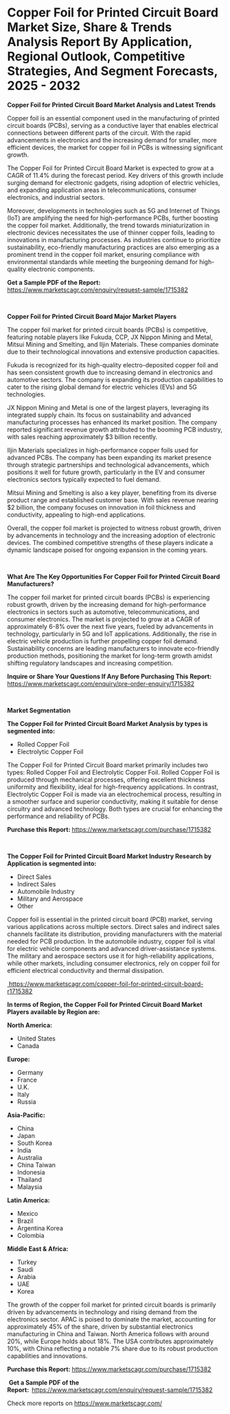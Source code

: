 <p><h1>Copper Foil for Printed Circuit Board Market Size, Share & Trends Analysis Report By Application, Regional Outlook, Competitive Strategies, And Segment Forecasts, 2025 - 2032</h1></p><p><strong>Copper Foil for Printed Circuit Board Market Analysis and Latest Trends</strong></p>
<p><p>Copper foil is an essential component used in the manufacturing of printed circuit boards (PCBs), serving as a conductive layer that enables electrical connections between different parts of the circuit. With the rapid advancements in electronics and the increasing demand for smaller, more efficient devices, the market for copper foil in PCBs is witnessing significant growth.</p><p>The Copper Foil for Printed Circuit Board Market is expected to grow at a CAGR of 11.4% during the forecast period. Key drivers of this growth include surging demand for electronic gadgets, rising adoption of electric vehicles, and expanding application areas in telecommunications, consumer electronics, and industrial sectors. </p><p>Moreover, developments in technologies such as 5G and Internet of Things (IoT) are amplifying the need for high-performance PCBs, further boosting the copper foil market. Additionally, the trend towards miniaturization in electronic devices necessitates the use of thinner copper foils, leading to innovations in manufacturing processes. As industries continue to prioritize sustainability, eco-friendly manufacturing practices are also emerging as a prominent trend in the copper foil market, ensuring compliance with environmental standards while meeting the burgeoning demand for high-quality electronic components.</p></p>
<p><strong>Get a Sample PDF of the Report:&nbsp;</strong> <a href="https://www.marketscagr.com/enquiry/request-sample/1715382?utm_campaign=3018&utm_medium=2&utm_source=Github&utm_content=ia&utm_term=28032025&utm_id=copper-foil-for-printed-circuit-board">https://www.marketscagr.com/enquiry/request-sample/1715382</a></p>
<p>&nbsp;</p>
<p><strong>Copper Foil for Printed Circuit Board Major Market Players</strong></p>
<p><p>The copper foil market for printed circuit boards (PCBs) is competitive, featuring notable players like Fukuda, CCP, JX Nippon Mining and Metal, Mitsui Mining and Smelting, and Iljin Materials. These companies dominate due to their technological innovations and extensive production capacities.</p><p>Fukuda is recognized for its high-quality electro-deposited copper foil and has seen consistent growth due to increasing demand in electronics and automotive sectors. The company is expanding its production capabilities to cater to the rising global demand for electric vehicles (EVs) and 5G technologies.</p><p>JX Nippon Mining and Metal is one of the largest players, leveraging its integrated supply chain. Its focus on sustainability and advanced manufacturing processes has enhanced its market position. The company reported significant revenue growth attributed to the booming PCB industry, with sales reaching approximately $3 billion recently.</p><p>Iljin Materials specializes in high-performance copper foils used for advanced PCBs. The company has been expanding its market presence through strategic partnerships and technological advancements, which positions it well for future growth, particularly in the EV and consumer electronics sectors typically expected to fuel demand.</p><p>Mitsui Mining and Smelting is also a key player, benefiting from its diverse product range and established customer base. With sales revenue nearing $2 billion, the company focuses on innovation in foil thickness and conductivity, appealing to high-end applications.</p><p>Overall, the copper foil market is projected to witness robust growth, driven by advancements in technology and the increasing adoption of electronic devices. The combined competitive strengths of these players indicate a dynamic landscape poised for ongoing expansion in the coming years.</p></p>
<p>&nbsp;</p>
<p><strong>What Are The Key Opportunities For Copper Foil for Printed Circuit Board Manufacturers?</strong></p>
<p><p>The copper foil market for printed circuit boards (PCBs) is experiencing robust growth, driven by the increasing demand for high-performance electronics in sectors such as automotive, telecommunications, and consumer electronics. The market is projected to grow at a CAGR of approximately 6-8% over the next five years, fueled by advancements in technology, particularly in 5G and IoT applications. Additionally, the rise in electric vehicle production is further propelling copper foil demand. Sustainability concerns are leading manufacturers to innovate eco-friendly production methods, positioning the market for long-term growth amidst shifting regulatory landscapes and increasing competition.</p></p>
<p><strong>Inquire or Share Your Questions If Any Before Purchasing This Report:</strong> <a href="https://www.marketscagr.com/enquiry/pre-order-enquiry/1715382?utm_campaign=3018&utm_medium=2&utm_source=Github&utm_content=ia&utm_term=28032025&utm_id=copper-foil-for-printed-circuit-board">https://www.marketscagr.com/enquiry/pre-order-enquiry/1715382</a></p>
<p>&nbsp;</p>
<p><strong>Market Segmentation</strong></p>
<p><strong>The Copper Foil for Printed Circuit Board Market Analysis by types is segmented into:</strong></p>
<p><ul><li>Rolled Copper Foil</li><li>Electrolytic Copper Foil</li></ul></p>
<p><p>The Copper Foil for Printed Circuit Board market primarily includes two types: Rolled Copper Foil and Electrolytic Copper Foil. Rolled Copper Foil is produced through mechanical processes, offering excellent thickness uniformity and flexibility, ideal for high-frequency applications. In contrast, Electrolytic Copper Foil is made via an electrochemical process, resulting in a smoother surface and superior conductivity, making it suitable for dense circuitry and advanced technology. Both types are crucial for enhancing the performance and reliability of PCBs.</p></p>
<p><strong>Purchase this Report:&nbsp;</strong><a href="https://www.marketscagr.com/purchase/1715382?utm_campaign=3018&utm_medium=2&utm_source=Github&utm_content=ia&utm_term=28032025&utm_id=copper-foil-for-printed-circuit-board">https://www.marketscagr.com/purchase/1715382</a></p>
<p>&nbsp;</p>
<p><strong>The Copper Foil for Printed Circuit Board Market Industry Research by Application is segmented into:</strong></p>
<p><ul><li>Direct Sales</li><li>Indirect Sales</li><li>Automobile Industry</li><li>Military and Aerospace</li><li>Other</li></ul></p>
<p><p>Copper foil is essential in the printed circuit board (PCB) market, serving various applications across multiple sectors. Direct sales and indirect sales channels facilitate its distribution, providing manufacturers with the material needed for PCB production. In the automobile industry, copper foil is vital for electric vehicle components and advanced driver-assistance systems. The military and aerospace sectors use it for high-reliability applications, while other markets, including consumer electronics, rely on copper foil for efficient electrical conductivity and thermal dissipation.</p></p>
<p><a href="https://www.marketscagr.com/copper-foil-for-printed-circuit-board-r1715382?utm_campaign=3018&utm_medium=2&utm_source=Github&utm_content=ia&utm_term=28032025&utm_id=copper-foil-for-printed-circuit-board">&nbsp;https://www.marketscagr.com/copper-foil-for-printed-circuit-board-r1715382</a></p>
<p><strong>In terms of Region, the Copper Foil for Printed Circuit Board Market Players available by Region are:</strong></p>
<p>
    <p> <strong> North America: </strong>
        <ul>
            <li>United States</li>
            <li>Canada</li>
        </ul>
        </p> 
    <p> <strong> Europe: </strong>
        <ul>
            <li>Germany</li>
            <li>France</li>
            <li>U.K.</li>
            <li>Italy</li>
            <li>Russia</li>
        </ul>
        </p> 
    <p> <strong> Asia-Pacific: </strong>
        <ul>
            <li>China</li>
            <li>Japan</li>
            <li>South Korea</li>
            <li>India</li>
            <li>Australia</li>
            <li>China Taiwan</li>
            <li>Indonesia</li>
            <li>Thailand</li>
            <li>Malaysia</li>
        </ul>
        </p> 
    <p> <strong> Latin America: </strong>
        <ul>
            <li>Mexico</li>
            <li>Brazil</li>
            <li>Argentina Korea</li>
            <li>Colombia</li>
        </ul>
        </p> 
    <p> <strong> Middle East & Africa: </strong>
        <ul>
            <li>Turkey</li>
            <li>Saudi</li>
            <li>Arabia</li>
            <li>UAE</li>
            <li>Korea</li>
        </ul>
    </p>
    </p>
<p><p>The growth of the copper foil market for printed circuit boards is primarily driven by advancements in technology and rising demand from the electronics sector. APAC is poised to dominate the market, accounting for approximately 45% of the share, driven by substantial electronics manufacturing in China and Taiwan. North America follows with around 20%, while Europe holds about 18%. The USA contributes approximately 10%, with China reflecting a notable 7% share due to its robust production capabilities and innovations.</p></p>
<p><strong>Purchase this Report: </strong><a href="https://www.marketscagr.com/purchase/1715382?utm_campaign=3018&utm_medium=2&utm_source=Github&utm_content=ia&utm_term=28032025&utm_id=copper-foil-for-printed-circuit-board">https://www.marketscagr.com/purchase/1715382</a></p>
<p>&nbsp;<strong>Get a Sample PDF of the Report:&nbsp;&nbsp;</strong><a href="https://www.marketscagr.com/enquiry/request-sample/1715382?utm_campaign=3018&utm_medium=2&utm_source=Github&utm_content=ia&utm_term=28032025&utm_id=copper-foil-for-printed-circuit-board">https://www.marketscagr.com/enquiry/request-sample/1715382</a></p>
<p><strong></strong></p>
<p>Check more reports on <a href="https://www.marketscagr.com/?utm_campaign=3018&utm_medium=2&utm_source=Github&utm_content=ia&utm_term=28032025&utm_id=copper-foil-for-printed-circuit-board">https://www.marketscagr.com/</a></p>